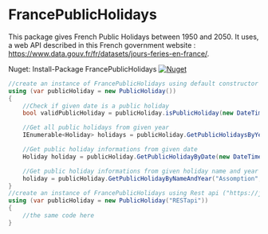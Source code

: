 # FrancePublicHolidays 
This package gives French Public Holidays between 1950 and 2050.
It uses, a web API described in this French government website :  https://www.data.gouv.fr/fr/datasets/jours-feries-en-france/.

Nuget: Install-Package FrancePublicHolidays [![Nuget](https://img.shields.io/nuget/v/FrancePublicHolidays.svg) ](https://www.nuget.org/packages/FrancePublicHolidays/)

```C#
//create an instance of FrancePublicHolidays using default constructor (call static api file)
using (var publicHoliday = new PublicHoliday())
{
    //Check if given date is a public holiday 
    bool validPublicHoliday = publicHoliday.isPublicHoliday(new DateTime(2019, 12, 25));

    //Get all public holidays from given year
    IEnumerable<Holiday> holidays = publicHoliday.GetPublicHolidaysByYear(2019);

    //Get public holiday informations from given date
    Holiday holiday = publicHoliday.GetPublicHolidayByDate(new DateTime(1995, 05, 01));

    //Get public holiday informations from given holiday name and year
    holiday = publicHoliday.GetPublicHolidayByNameAndYear("Assomption", 2015);
}
//create an instance of FrancePublicHolidays using Rest api ("https://jours-feries-france.antoine-augusti.fr/api/")
using (var publicHoliday = new PublicHoliday("RESTapi"))
{
    //the same code here 
}

```
